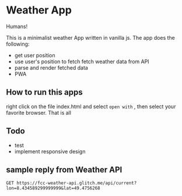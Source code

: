 # Weather App

Humans!

This is a minimalist weather App written in vanilla js.
The app does the following:

- get user position
- use user's position to fetch fetch weather data from API
- parse and render fetched data
- PWA

## How to run this apps

right click on the file index.html and select `open with` , then select your favorite browser.
That is all

## Todo

- test
- implement responsive design

## sample reply from Weather API

```
GET https://fcc-weather-api.glitch.me/api/current?lon=8.434589299999999&lat=49.4756268
```
